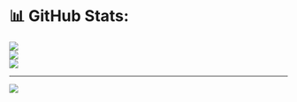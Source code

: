 # 📊 GitHub Stats:
![](https://github-readme-stats.vercel.app/api?username=emirkrhan&theme=vue&hide_border=true&include_all_commits=false&count_private=false)<br/>
![](https://github-readme-streak-stats.herokuapp.com/?user=emirkrhan&theme=vue&hide_border=true)<br/>
![](https://github-readme-stats.vercel.app/api/top-langs/?username=emirkrhan&theme=vue&hide_border=true&include_all_commits=false&count_private=false&layout=compact)

---
[![](https://visitcount.itsvg.in/api?id=emirkrhan&icon=0&color=0)](https://visitcount.itsvg.in)

<!-- Proudly created with GPRM ( https://gprm.itsvg.in ) -->
